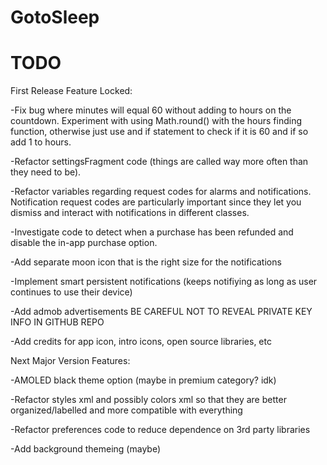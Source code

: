 # GotoSleep

# TODO
First Release Feature Locked:

-Fix bug where minutes will equal 60 without adding to hours on the countdown. Experiment with using Math.round() with the hours finding function, otherwise just use and if statement to check if it is 60 and if so add 1 to hours.

-Refactor settingsFragment code (things are called way more often than they need to be).

-Refactor variables regarding request codes for alarms and notifications. Notification request codes are particularly important since they let you dismiss and interact with notifications in different classes.

-Investigate code to detect when a purchase has been refunded and disable the in-app purchase option.

-Add separate moon icon that is the right size for the notifications

-Implement smart persistent notifications (keeps notifiying as long as user continues to use their device)

-Add admob advertisements BE CAREFUL NOT TO REVEAL PRIVATE KEY INFO IN GITHUB REPO

-Add credits for app icon, intro icons, open source libraries, etc


Next Major Version Features:

-AMOLED black theme option (maybe in premium category? idk)

-Refactor styles xml and possibly colors xml so that they are better organized/labelled and more compatible with everything

-Refactor preferences code to reduce dependence on 3rd party libraries

-Add background themeing (maybe)

